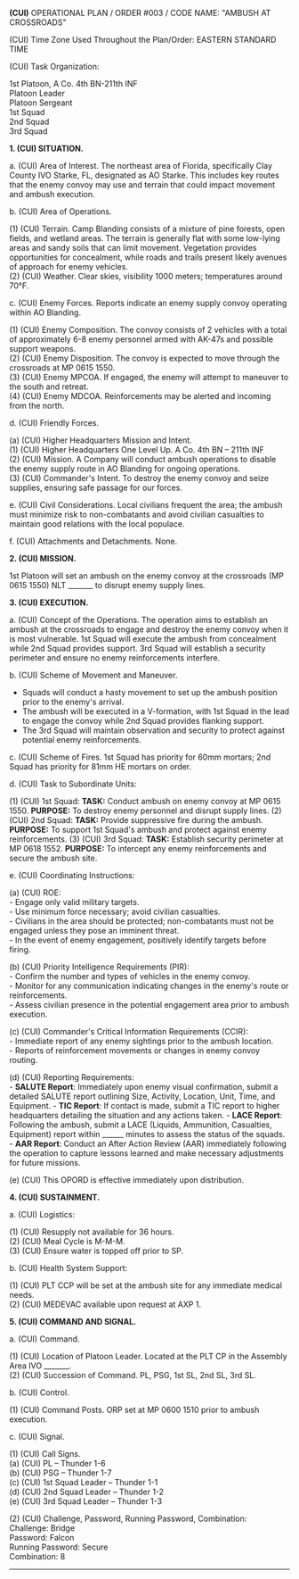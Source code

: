 **(CUI)** OPERATIONAL PLAN / ORDER #003 / CODE NAME: "AMBUSH AT CROSSROADS"

(CUI) Time Zone Used Throughout the Plan/Order: EASTERN STANDARD TIME

(CUI) Task Organization:

1st Platoon, A Co. 4th BN-211th INF  
Platoon Leader  
Platoon Sergeant  
1st Squad  
2nd Squad  
3rd Squad  

**1. (CUI) SITUATION.**

a. (CUI) Area of Interest. The northeast area of Florida, specifically Clay County IVO Starke, FL, designated as AO Starke. This includes key routes that the enemy convoy may use and terrain that could impact movement and ambush execution.

b. (CUI) Area of Operations.  

   (1) (CUI) Terrain. Camp Blanding consists of a mixture of pine forests, open fields, and wetland areas. The terrain is generally flat with some low-lying areas and sandy soils that can limit movement. Vegetation provides opportunities for concealment, while roads and trails present likely avenues of approach for enemy vehicles.  
   (2) (CUI) Weather. Clear skies, visibility 1000 meters; temperatures around 70°F.

c. (CUI) Enemy Forces. Reports indicate an enemy supply convoy operating within AO Blanding.

   (1) (CUI) Enemy Composition. The convoy consists of 2 vehicles with a total of approximately 6-8 enemy personnel armed with AK-47s and possible support weapons.  
   (2) (CUI) Enemy Disposition. The convoy is expected to move through the crossroads at MP 0615 1550.  
   (3) (CUI) Enemy MPCOA. If engaged, the enemy will attempt to maneuver to the south and retreat.  
   (4) (CUI) Enemy MDCOA. Reinforcements may be alerted and incoming from the north.

d. (CUI) Friendly Forces.  

   (a) (CUI) Higher Headquarters Mission and Intent.  
       (1) (CUI) Higher Headquarters One Level Up. A Co. 4th BN – 211th INF  
       (2) (CUI) Mission. A Company will conduct ambush operations to disable the enemy supply route in AO Blanding for ongoing operations.  
       (3) (CUI) Commander's Intent. To destroy the enemy convoy and seize supplies, ensuring safe passage for our forces.  

e. (CUI) Civil Considerations. Local civilians frequent the area; the ambush must minimize risk to non-combatants and avoid civilian casualties to maintain good relations with the local populace.

f. (CUI) Attachments and Detachments. None.

**2. (CUI) MISSION.**

1st Platoon will set an ambush on the enemy convoy at the crossroads (MP 0615 1550) NLT _______ to disrupt enemy supply lines.

**3. (CUI) EXECUTION.**

a. (CUI) Concept of the Operations. The operation aims to establish an ambush at the crossroads to engage and destroy the enemy convoy when it is most vulnerable. 1st Squad will execute the ambush from concealment while 2nd Squad provides support. 3rd Squad will establish a security perimeter and ensure no enemy reinforcements interfere.

b. (CUI) Scheme of Movement and Maneuver. 

   - Squads will conduct a hasty movement to set up the ambush position prior to the enemy's arrival.
   - The ambush will be executed in a V-formation, with 1st Squad in the lead to engage the convoy while 2nd Squad provides flanking support.
   - The 3rd Squad will maintain observation and security to protect against potential enemy reinforcements.

c. (CUI) Scheme of Fires. 1st Squad has priority for 60mm mortars; 2nd Squad has priority for 81mm HE mortars on order.

d. (CUI) Task to Subordinate Units:

   (1) (CUI) 1st Squad:
       **TASK:** Conduct ambush on enemy convoy at MP 0615 1550.
       **PURPOSE:** To destroy enemy personnel and disrupt supply lines.
   (2) (CUI) 2nd Squad:
       **TASK:** Provide suppressive fire during the ambush.
       **PURPOSE:** To support 1st Squad's ambush and protect against enemy reinforcements.
   (3) (CUI) 3rd Squad:
       **TASK:** Establish security perimeter at MP 0618 1552.
       **PURPOSE:** To intercept any enemy reinforcements and secure the ambush site.

e. (CUI) Coordinating Instructions:

   (a) (CUI) ROE:  
       - Engage only valid military targets.  
       - Use minimum force necessary; avoid civilian casualties.  
       - Civilians in the area should be protected; non-combatants must not be engaged unless they pose an imminent threat.  
       - In the event of enemy engagement, positively identify targets before firing.  

   (b) (CUI) Priority Intelligence Requirements (PIR):  
       - Confirm the number and types of vehicles in the enemy convoy.  
       - Monitor for any communication indicating changes in the enemy's route or reinforcements.  
       - Assess civilian presence in the potential engagement area prior to ambush execution.  

   (c) (CUI) Commander's Critical Information Requirements (CCIR):  
       - Immediate report of any enemy sightings prior to the ambush location.  
       - Reports of reinforcement movements or changes in enemy convoy routing.  

   (d) (CUI) Reporting Requirements:  
       - **SALUTE Report**: Immediately upon enemy visual confirmation, submit a detailed SALUTE report outlining Size, Activity, Location, Unit, Time, and Equipment.
       - **TIC Report**: If contact is made, submit a TIC report to higher headquarters detailing the situation and any actions taken.
       - **LACE Report**: Following the ambush, submit a LACE (Liquids, Ammunition, Casualties, Equipment) report within ______ minutes to assess the status of the squads.
       - **AAR Report**: Conduct an After Action Review (AAR) immediately following the operation to capture lessons learned and make necessary adjustments for future missions.

   (e) (CUI) This OPORD is effective immediately upon distribution.

**4. (CUI) SUSTAINMENT.**

a. (CUI) Logistics:

   (1) (CUI) Resupply not available for 36 hours.  
   (2) (CUI) Meal Cycle is M-M-M.  
   (3) (CUI) Ensure water is topped off prior to SP.

b. (CUI) Health System Support:

   (1) (CUI) PLT CCP will be set at the ambush site for any immediate medical needs.  
   (2) (CUI) MEDEVAC available upon request at AXP 1.

**5. (CUI) COMMAND AND SIGNAL.**

a. (CUI) Command.

   (1) (CUI) Location of Platoon Leader. Located at the PLT CP in the Assembly Area IVO _______.  
   (2) (CUI) Succession of Command. PL, PSG, 1st SL, 2nd SL, 3rd SL.

b. (CUI) Control.

   (1) (CUI) Command Posts. ORP set at MP 0600 1510 prior to ambush execution.

c. (CUI) Signal.

   (1) (CUI) Call Signs.  
       (a) (CUI) PL – Thunder 1-6  
       (b) (CUI) PSG – Thunder 1-7  
       (c) (CUI) 1st Squad Leader – Thunder 1-1  
       (d) (CUI) 2nd Squad Leader – Thunder 1-2  
       (e) (CUI) 3rd Squad Leader – Thunder 1-3  
       
   (2) (CUI) Challenge, Password, Running Password, Combination:  
       Challenge: Bridge  
       Password: Falcon  
       Running Password: Secure  
       Combination: 8  

---